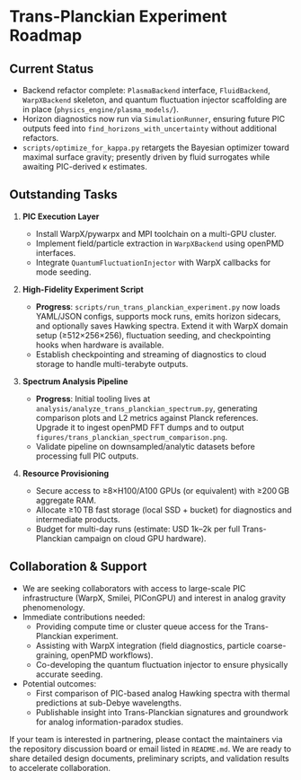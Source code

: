 # Trans-Planckian Experiment Roadmap

## Current Status

- Backend refactor complete: `PlasmaBackend` interface, `FluidBackend`, `WarpXBackend` skeleton, and quantum fluctuation injector scaffolding are in place (`physics_engine/plasma_models/`).
- Horizon diagnostics now run via `SimulationRunner`, ensuring future PIC outputs feed into `find_horizons_with_uncertainty` without additional refactors.
- `scripts/optimize_for_kappa.py` retargets the Bayesian optimizer toward maximal surface gravity; presently driven by fluid surrogates while awaiting PIC-derived κ estimates.

## Outstanding Tasks

1. **PIC Execution Layer**
   - Install WarpX/pywarpx and MPI toolchain on a multi-GPU cluster.
   - Implement field/particle extraction in `WarpXBackend` using openPMD interfaces.
   - Integrate `QuantumFluctuationInjector` with WarpX callbacks for mode seeding.

2. **High-Fidelity Experiment Script**
   - **Progress**: `scripts/run_trans_planckian_experiment.py` now loads YAML/JSON configs, supports mock runs, emits horizon sidecars, and optionally saves Hawking spectra. Extend it with WarpX domain setup (≥512×256×256), fluctuation seeding, and checkpointing hooks when hardware is available.
   - Establish checkpointing and streaming of diagnostics to cloud storage to handle multi-terabyte outputs.

3. **Spectrum Analysis Pipeline**
   - **Progress**: Initial tooling lives at `analysis/analyze_trans_planckian_spectrum.py`, generating comparison plots and L2 metrics against Planck references. Upgrade it to ingest openPMD FFT dumps and to output `figures/trans_planckian_spectrum_comparison.png`.
   - Validate pipeline on downsampled/analytic datasets before processing full PIC outputs.

4. **Resource Provisioning**
   - Secure access to ≥8×H100/A100 GPUs (or equivalent) with ≥200 GB aggregate RAM.
   - Allocate ≥10 TB fast storage (local SSD + bucket) for diagnostics and intermediate products.
   - Budget for multi-day runs (estimate: USD 1k–2k per full Trans-Planckian campaign on cloud GPU hardware).

## Collaboration & Support

- We are seeking collaborators with access to large-scale PIC infrastructure (WarpX, Smilei, PIConGPU) and interest in analog gravity phenomenology.
- Immediate contributions needed:
  - Providing compute time or cluster queue access for the Trans-Planckian experiment.
  - Assisting with WarpX integration (field diagnostics, particle coarse-graining, openPMD workflows).
  - Co-developing the quantum fluctuation injector to ensure physically accurate seeding.
- Potential outcomes:
  - First comparison of PIC-based analog Hawking spectra with thermal predictions at sub-Debye wavelengths.
  - Publishable insight into Trans-Planckian signatures and groundwork for analog information-paradox studies.

If your team is interested in partnering, please contact the maintainers via the repository discussion board or email listed in `README.md`. We are ready to share detailed design documents, preliminary scripts, and validation results to accelerate collaboration.

